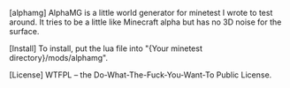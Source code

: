 [alphamg]
AlphaMG is a little world generator for minetest I wrote to test around.
It tries to be a little like Minecraft alpha but has no 3D noise for the surface.

[Install]
To install, put the lua file into "{Your minetest directory}/mods/alphamg".

[License]
WTFPL – the Do-What-The-Fuck-You-Want-To Public License.
